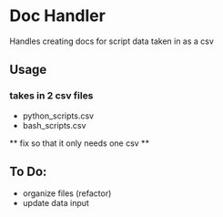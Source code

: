 # Doc Handler
Handles creating docs for script data taken in as a csv

## Usage
### takes in 2 csv files 
- python_scripts.csv
- bash_scripts.csv

** fix so that it only needs one csv **

## To Do:
- organize files (refactor)
- update data input

